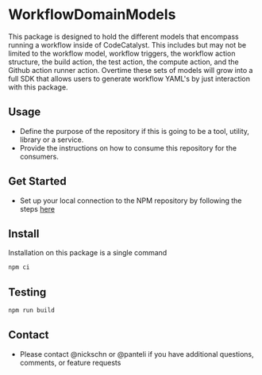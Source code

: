 # WorkflowDomainModels

This package is designed to hold the different models that encompass running a workflow inside of CodeCatalyst. This includes
but may not be limited to the workflow model, workflow triggers, the workflow action structure, the build action, the test 
action, the compute action, and the Github action runner action. Overtime these sets of models will grow into a full SDK
that allows users to generate workflow YAML's by just interaction with this package. 

## Usage
* Define the purpose of the repository if this is going to be a tool, utility, library or a service.
* Provide the instructions on how to consume this repository for the consumers.

## Get Started
* Set up your local connection to the NPM repository by following the steps [here](https://integ.stage.quokka.codes/spaces/AWS/projects/Workflows/package-repositories/WorkflowsNpmRepository/connection-instructions?client=npm)

## Install
Installation on this package is a single command 
```bash
npm ci 
```

## Testing
```bash
npm run build 
```

## Contact
* Please contact @nickschn or @panteli if you have additional questions, comments, or feature requests 
